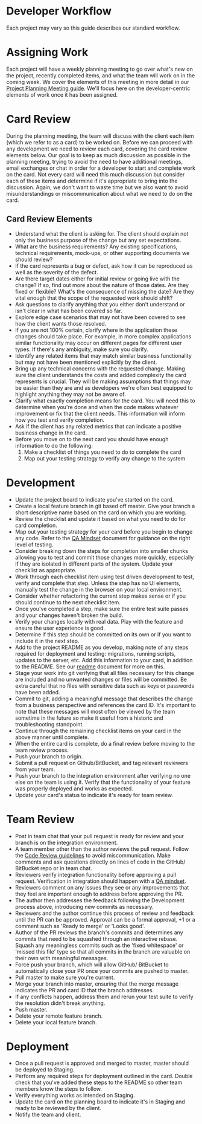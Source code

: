 # Developer Workflow

Each project may vary so this guide describes our standard workflow.

# Assigning Work

Each project will have a weekly planning meeting to go over what's new on the project, recently completed items, and what the team will work on in the coming week.  We cover the elements of this meeting in more detail in our [Project Planning Meeting guide](/project-planning.md).  We'll focus here on the developer-centric elements of work once it has been assigned.

# Card Review

During the planning meeting, the team will discuss with the client each item (which we refer to as a card) to be worked on.  Before we can proceed with any development we need to review each card, covering the card review elements below.  Our goal is to keep as much discussion as possible in the planning meeting, trying to avoid the need to have additional meetings, email exchanges or chat in order for a developer to start and complete work on the card.  Not every card will need this much discussion but consider each of these items and determine if it's appropriate to bring into the discussion.  Again, we don't want to waste time but we also want to avoid misunderstandings or miscommunication about what we need to do on the card.

## Card Review Elements

* Understand what the client is asking for.  The client should explain not only the business purpose of the change but any set expectations.
* What are the business requirements? Any existing specifications, technical requirements, mock-ups, or other supporting documents we should review?
* If the card represents a bug or defect, ask how it can be reproduced as well as the severity of the defect.
* Are there target dates either for initial review or going live with the change?  If so, find out more about the nature of those dates.  Are they fixed or flexible?  What's the consequence of missing the date?  Are they vital enough that the scope of the requested work should shift?
* Ask questions to clarify anything that you either don't understand or isn't clear in what has been covered so far.
* Explore edge case scenarios that may not have been covered to see how the client wants those resolved.
* If you are not 100% certain, clarify where in the application these changes should take place. For example, in more complex applications similar functionality may occur on different pages for different user types. If there's any ambiguity, make sure you clarify.
* Identify any related items that may match similar business functionality but may not have been mentioned explicitly by the client.
* Bring up any technical concerns with the requested change.  Making sure the client understands the costs and added complexity the card represents is crucial.  They will be making assumptions that things may be easier than they are and as developers we're often best equipped to highlight anything they may not be aware of.
* Clarify what exactly completion means for the card.  You will need this to determine when you're done and when the code makes whatever improvement or fix that the client needs.  This information will inform how you test and verify completion.
* Ask if the client has any related metrics that can indicate a positive business change in the card.
* Before you move on to the next card you should have enough information to do the following:
  1. Make a checklist of things you need to do to complete the card
  2. Map out your testing strategy to verify any change to the system

# Development

* Update the project board to indicate you've started on the card.
* Create a local feature branch in git based off master. Give your branch a short descriptive name based on the card on which you are working.
* Review the checklist and update it based on what you need to do for card completion.
* Map out your testing strategy for your card before you begin to change any code.  Refer to the [QA Mindset](/qa-mindset.md) document for guidance on the right level of testing.
* Consider breaking down the steps for completion into smaller chunks allowing you to test and commit those changes more quickly, especially if they are isolated in different parts of the system.  Update your checklist as appropriate.
* Work through each checklist item using test driven development to test, verify and complete that step.  Unless the step has no UI elements, manually test the change in the browser on your local environment.
* Consider whether refactoring the current step makes sense or if you should continue to the next checklist item.
* Once you've completed a step, make sure the entire test suite passes and your changes haven't broken the build.
* Verify your changes locally with real data. Play with the feature and ensure the user experience is good.
* Determine if this step should be committed on its own or if you want to include it in the next step.
* Add to the project README as you develop, making note of any steps required for deployment and testing: migrations, running scripts, updates to the server, etc. Add this information to your card, in addition to the README. See our [readme](/readme-guide.md) document for more on this.
* Stage your work into git verifying that all files necessary for this change are included and no unwanted changes or files will be committed.  Be extra careful that no files with sensitive data such as keys or passwords have been added.
* Commit to git, adding a meaningful message that describes the change from a business perspective and references the card ID.  It's important to note that these messages will most often be viewed by the team sometime in the future so make it useful from a historic and troubleshooting standpoint.
* Continue through the remaining checklist items on your card in the above manner until complete.
* When the entire card is complete, do a final review before moving to the team review process.
* Push your branch to origin.
* Submit a pull request on Github/BitBucket, and tag relevant reviewers from your team.
* Push your branch to the integration environment after verifying no one else on the team is using it. Verify that the functionality of your feature was properly deployed and works as expected.
* Update your card's status to indicate it's ready for team review.

# Team Review

* Post in team chat that your pull request is ready for review and your branch is on the integration environment.
* A team member other than the author reviews the pull request. Follow the [Code Review guidelines](/code-review.md) to avoid miscommunication. Make comments and ask questions directly on lines of code in the GitHub/ BitBucket repo or in team chat.
* Reviewers verify integration functionality before approving a pull request. Verification in integration should happen with a [QA mindset](/qa-mindset.md).
* Reviewers comment on any issues they see or any improvements that they feel are important enough to address before approving the PR.
* The author then addresses the feedback following the Development process above, introducing new commits as necessary.
* Reviewers and the author continue this process of review and feedback until the PR can be approved. Approval can be a formal approval, +1 or a comment such as 'Ready to merge' or 'Looks good'.
* Author of the PR reviews the branch's commits and determines any commits that need to be squashed through an interactive rebase.  Squash any meaningless commits such as the 'fixed whitespace' or 'missed this file' type so that all commits in the branch are valuable on their own with meaningful messages.
* Force push your branch, which will allow GitHub/ BitBucket to automatically close your PR once your commits are pushed to master.
* Pull master to make sure you're current.
* Merge your branch into master, ensuring that the merge message indicates the PR and card ID that the branch addresses.
* If any conflicts happen, address them and rerun your test suite to verify the resolution didn't break anything.
* Push master.
* Delete your remote feature branch.
* Delete your local feature branch.

# Deployment

* Once a pull request is approved and merged to master, master should be deployed to Staging.
* Perform any required steps for deployment outlined in the card. Double check that you've added these steps to the README so other team members know the steps to follow.
* Verify everything works as intended on Staging.
* Update the card on the planning board to indicate it's in Staging and ready to be reviewed by the client.
* Notify the team and client.
